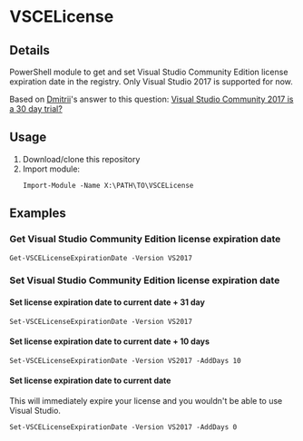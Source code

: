 # VSCELicense

## Details

PowerShell module to get and set Visual Studio Community Edition license expiration date in the registry. Only Visual Studio 2017 is supported for now.

Based on [Dmitrii](https://stackoverflow.com/users/10046552/dmitrii)'s answer to this question: [Visual Studio Community 2017 is a 30 day trial?](https://stackoverflow.com/questions/43390466/visual-studio-community-2017-is-a-30-day-trial/51570570#51570570)

## Usage

1. Download/clone this repository
2. Import module:
   ```posh
   Import-Module -Name X:\PATH\TO\VSCELicense
   ```

## Examples

### Get Visual Studio Community Edition license expiration date

```posh
Get-VSCELicenseExpirationDate -Version VS2017
```

### Set Visual Studio Community Edition license expiration date

#### Set license expiration date to current date + 31 day

```posh
Set-VSCELicenseExpirationDate -Version VS2017
```

#### Set license expiration date to current date + 10 days

```posh
Set-VSCELicenseExpirationDate -Version VS2017 -AddDays 10
```

#### Set license expiration date to current date

This will immediately expire your license and you wouldn't be able to use Visual Studio.

```posh
Set-VSCELicenseExpirationDate -Version VS2017 -AddDays 0
```
